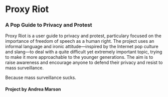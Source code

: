 # Proxy Riot
### A Pop Guide to Privacy and Protest

Proxy Riot is a user guide to privacy and protest, particulary focused on the importance of freedom of speech as a human right. The project uses an informal language and ironic attitude—inspired by the Internet pop culture and slang—to deal with a quite difficult yet extremely important topic, trying to make it more approachable to the younger generations. The aim is to raise awareness and encourage anyone to defend their privacy and resist to mass surveillance.

Because mass surveillance sucks.

#### Project by Andrea Marson
